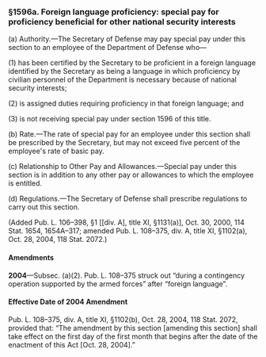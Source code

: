 ### §1596a. Foreign language proficiency: special pay for proficiency beneficial for other national security interests ###

(a) Authority.—The Secretary of Defense may pay special pay under this section to an employee of the Department of Defense who—

(1) has been certified by the Secretary to be proficient in a foreign language identified by the Secretary as being a language in which proficiency by civilian personnel of the Department is necessary because of national security interests;

(2) is assigned duties requiring proficiency in that foreign language; and

(3) is not receiving special pay under section 1596 of this title.

(b) Rate.—The rate of special pay for an employee under this section shall be prescribed by the Secretary, but may not exceed five percent of the employee's rate of basic pay.

(c) Relationship to Other Pay and Allowances.—Special pay under this section is in addition to any other pay or allowances to which the employee is entitled.

(d) Regulations.—The Secretary of Defense shall prescribe regulations to carry out this section.

(Added Pub. L. 106–398, §1 [[div. A], title XI, §1131(a)], Oct. 30, 2000, 114 Stat. 1654, 1654A–317; amended Pub. L. 108–375, div. A, title XI, §1102(a), Oct. 28, 2004, 118 Stat. 2072.)

#### Amendments ####

**2004**—Subsec. (a)(2). Pub. L. 108–375 struck out “during a contingency operation supported by the armed forces” after “foreign language”.

#### Effective Date of 2004 Amendment ####

Pub. L. 108–375, div. A, title XI, §1102(b), Oct. 28, 2004, 118 Stat. 2072, provided that: “The amendment by this section [amending this section] shall take effect on the first day of the first month that begins after the date of the enactment of this Act [Oct. 28, 2004].”
